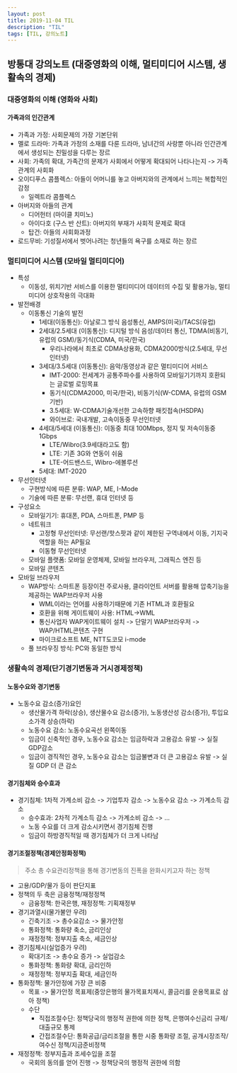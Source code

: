 ```yaml
---
layout: post
title: 2019-11-04 TIL
description: "TIL"
tags: [TIL, 강의노트]
---
```


## 방통대 강의노트 (대중영화의 이해, 멀티미디어 시스템, 생활속의 경제)

### 대중영화의 이해 (영화와 사회)

#### 가족과의 인간관계

- 가족과 가정: 사회문제의 가장 기본단위
- 멜로 드라마: 가족과 가정의 소재를 다룬 드라마, 남녀간의 사랑뿐 아니라 인간관계에서 생성되는 친밀성을 다루는 장르
- 사회: 가족의 확대, 가족간의 문제가 사회에서 어떻게 확대되어 나타나는지 -> 가족관계의 사회화
- 오이디푸스 콤플렉스: 아들이 어머니를 놓고 아버지와의 관계에서 느끼는 복합적인 감정
  - 일렉트라 콤플렉스
- 아버지와 아들의 관계
  - 디어헌터 (마이클 치미노)
  - 아이다호 (구스 반 산트): 아버지의 부재가 사회적 문제로 확대
  - 탑건: 아들의 사회화과정
- 로드무비: 기성질서에서 벗어나려는 청년들의 욕구를 소재로 하는 장르

### 멀티미디어 시스템 (모바일 멀티미디어)

- 특성
  - 이동성, 위치기반 서비스를 이용한 멀티미디어 데이터의 수집 및 활용가능, 멀티미디어 상호작용의 극대화
- 발전배경
  - 이동통신 기술의 발전
    - 1세대(이동통신): 아날로그 방식 음성통신, AMPS(미국)/TACS(유럽)
    - 2세대/2.5세대 (이동통신): 디지털 방식 음성/데이터 통신, TDMA(비동기, 유럽의 GSM)/동기식(CDMA, 미국/한국)
      - 우리나라에서 최초로 CDMA상용화, CDMA2000방식(2.5세대, 무선인터넷)
    - 3세대/3.5세대 (이동통신): 음악/동영상과 같은 멀티미디어 서비스
      - IMT-2000: 전세계가 공통주파수를 사용하여 모바일기기까지 호환되는 글로벌 로밍목표
      - 동기식(CDMA2000, 미국/한국), 비동기식(W-CDMA, 유럽의 GSM기반)
      - 3.5세대: W-CDMA기술개선한 고속하향 패킷접속(HSDPA)
      - 와이브로: 국내개발, 고속이동중 무선인터넷
    - 4세대/5세대 (이동통신): 이동중 최대 100Mbps, 정지 및 저속이동중 1Gbps
      - LTE/Wibro(3.9세대라고도 함)
      - LTE: 기존 3G와 연동이 쉬움
      - LTE-어드밴스드, Wibro-에볼루션
    - 5세대: IMT-2020
- 무선인터넷
  - 구현방식에 따른 분류: WAP, ME, I-Mode
  - 기술에 따른 분류: 무선랜, 휴대 인터넷 등
- 구성요소
  - 모바일기기: 휴대폰, PDA, 스마트폰, PMP 등
  - 네트워크
    - 고정형 무선인터넷: 무선랜/핫스팟과 같이 제한된 구역내에서 이동, 기지국 역할을 하는 AP필요
    - 이동형 무선인터넷
  - 모바일 플랫폼: 모바일 운영체제, 모바일 브라우저, 그래픽스 엔진 등
  - 모바일 콘텐츠
- 모바일 브라우저
  - WAP방식: 스마트폰 등장이전 주로사용, 클라이언트 서버를 활용해 압축기능을 제공하는 WAP브라우저 사용
    - WML이라는 언어를 사용하기때문에 기존 HTML과 호환필요
    - 호환을 위해 게이트웨이 사용: HTML->WML
    - 통신사업자 WAP게이트웨이 설치 -> 단말기 WAP브라우저 -> WAP/HTML콘텐츠 구현
    - 마이크로소프트 ME, NTT도코모 i-mode
  - 풀 브라우징 방식: PC와 동일한 방식

### 생활속의 경제(단기경기변동과 거시경제정책)

#### 노동수요와 경기변동

- 노동수요 감소(증가)요인
  - 생산물가격 하락(상승), 생산물수요 감소(증가), 노동생산성 감소(증가), 투입요소가격 상승(하락)
  - 노동수요 감소: 노동수요곡선 왼쪽이동
  - 임금이 신축적인 경우, 노동수요 감소는 임금하락과 고용감소 유발 -> 실질 GDP감소
  - 임금이 경직적인 경우, 노동수요 감소는 임금불변과 더 큰 고용감소 유발 -> 실질 GDP 더 큰 감소

#### 경기침체와 승수효과

- 경기침체: 1차적 가계소비 감소 -> 기업투자 감소 -> 노동수요 감소 -> 가계소득 감소
  - 승수효과: 2차적 가계소득 감소 -> 가계소비 감소 -> ...
  - 노동 수요를 더 크게 감소시키면서 경기침체 진행
  - 임금이 하방경직적일 때 경기침체가 더 크게 나타남

#### 경기조절정책(경제안정화정책)

> 주소 총 수요관리정책을 통해 경기변동의 진폭을 완화시키고자 하는 정책

- 고용/GDP/물가 등이 판단지표
- 정책의 두 축은 금융정책/재정정책
  - 금융정책: 한국은행, 재정정책: 기획재정부
- 경기과열시(물가불안 우려)
  - 긴축기조 -> 총수요감소 -> 물가안정
  - 통화정책: 통화량 축소, 금리인상
  - 재정정책: 정부지출 축소, 세금인상
- 경기침체시(실업증가 우려)
  - 확대기조 -> 총수요 증가 -> 실업감소
  - 통화정책: 통화량 확대, 금리인하
  - 재정정책: 정부지출 확대, 세금인하
- 통화정책: 물가안정에 가장 큰 비중
  - 목표 -> 물가안정 목표제(중앙은행의 물가목표치제시, 콜금리를 운용목표로 삼아 정책)
  - 수단
    - 직접조절수단: 정책당국의 행정적 권한에 의한 정책, 은행여수신금리 규제/대출규모 통제
    - 간접조절수단: 통화공급/금리조절을 통한 시중 통화량 조절, 공개시장조작/여수신 정책/지금준비정책
- 재정정책: 정부지출과 조세수입을 조절
  - 국회의 동의를 얻어 진행 -> 정책당국의 행정적 권한에 의함
